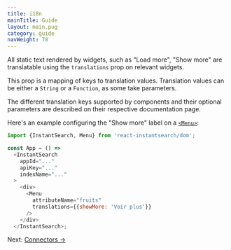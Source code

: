 ```yaml
---
title: i18n
mainTitle: Guide
layout: main.pug
category: guide
navWeight: 78
---
```


All static text rendered by widgets, such as "Load more", "Show more" are translatable using the
`translations` prop on relevant widgets.

This prop is a mapping of keys to translation values. Translation values can be either a `String` or a `Function`, as some take parameters.

The different translation keys supported by components and their optional parameters are described on their respective documentation page.

Here's an example configuring the "Show more" label on a [`<Menu>`](widgets/Menu.html):

```javascript
import {InstantSearch, Menu} from 'react-instantsearch/dom';

const App = () =>
  <InstantSearch
    appId="..."
    apiKey="..."
    indexName="..."
  >
    <div>
      <Menu
        attributeName="fruits"
        translations={{showMore: 'Voir plus'}}
      />
    </div>
  </InstantSearch>;
```

<div class="guide-nav">
Next: <a href="guide/Connectors.html">Connectors →</a>
</div>
